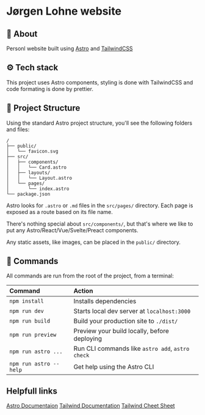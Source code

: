 # Jørgen Lohne website

## 📙 About

Personl website built using [Astro](https://astro.build/) and [TailwindCSS](https://tailwindcss.com/)

## ⚙ Tech stack

This project uses Astro components, styling is done with TailwindCSS and code formating is done by prettier.

## 🚀 Project Structure

Using the standard Astro project structure, you'll see the following folders and files:

```
/
├── public/
│   └── favicon.svg
├── src/
│   ├── components/
│   │   └── Card.astro
│   ├── layouts/
│   │   └── Layout.astro
│   └── pages/
│       └── index.astro
└── package.json
```

Astro looks for `.astro` or `.md` files in the `src/pages/` directory. Each page is exposed as a route based on its file name.

There's nothing special about `src/components/`, but that's where we like to put any Astro/React/Vue/Svelte/Preact components.

Any static assets, like images, can be placed in the `public/` directory.

## 🧞 Commands

All commands are run from the root of the project, from a terminal:

| Command                | Action                                           |
| :--------------------- | :----------------------------------------------- |
| `npm install`          | Installs dependencies                            |
| `npm run dev`          | Starts local dev server at `localhost:3000`      |
| `npm run build`        | Build your production site to `./dist/`          |
| `npm run preview`      | Preview your build locally, before deploying     |
| `npm run astro ...`    | Run CLI commands like `astro add`, `astro check` |
| `npm run astro --help` | Get help using the Astro CLI                     |

## Helpfull links

[Astro Documentaion](https://docs.astro.build)
[Tailwind Documentation](https://tailwindcss.com/docs/installation)
[Tailwind Cheet Sheet](https://tailwindcomponents.com/cheatsheet/)

